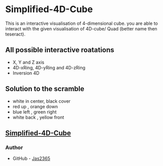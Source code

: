 # Simplified-4D-Cube
  
  This is an interactive visualisation of 4-dimensional cube.
  you are able to interact with the given visualisation of 4D-cube/ Quad (better name then teseract). 


  ## All possible interactive roatations
   - X, Y and Z axis
   - 4D-xRing, 4D-yRing and 4D-zRing
   - Inversion 4D 

  ## Solution to the scramble
  - white in center, black cover
  - red up , orange down
  - blue left , green right
  - white back , yellow front

  
  ## [Simplified-4D-Cube](https://jas2365.github.io/Simplified-4D-cube/)


 ### Author
 - GitHub - [Jas2365](https://github.com/Jas2365) 